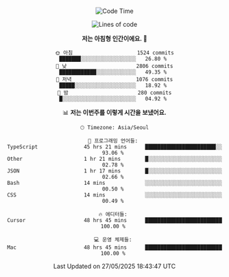 <div align="center">

<br />

 <!--START_SECTION:waka-->
![Code Time](http://img.shields.io/badge/Code%20Time-4%2C684%20hrs%2045%20mins-blue)

![Lines of code](https://img.shields.io/badge/%EC%A0%80%EB%8A%94%20%EC%97%AC%ED%83%9C%EA%B9%8C%EC%A7%80%20-3.4%20million%20%EC%A4%84%EC%9D%98%20%EC%BD%94%EB%93%9C%EB%A5%BC%20%EC%9E%91%EC%84%B1%ED%96%88%EC%96%B4%EC%9A%94.-blue)

**저는 아침형 인간이에요. 🐤** 

```text
🌞 아침                     1524 commits        ███████░░░░░░░░░░░░░░░░░░   26.80 % 
🌆 낮　                     2806 commits        ████████████░░░░░░░░░░░░░   49.35 % 
🌃 저녁                     1076 commits        █████░░░░░░░░░░░░░░░░░░░░   18.92 % 
🌙 밤　                     280 commits         █░░░░░░░░░░░░░░░░░░░░░░░░   04.92 % 
```


📊 **저는 이번주를 이렇게 시간을 보냈어요.** 

```text
🕑︎ Timezone: Asia/Seoul

💬 프로그래밍 언어들: 
TypeScript               45 hrs 21 mins      ███████████████████████░░   93.06 % 
Other                    1 hr 21 mins        █░░░░░░░░░░░░░░░░░░░░░░░░   02.78 % 
JSON                     1 hr 17 mins        █░░░░░░░░░░░░░░░░░░░░░░░░   02.66 % 
Bash                     14 mins             ░░░░░░░░░░░░░░░░░░░░░░░░░   00.50 % 
CSS                      14 mins             ░░░░░░░░░░░░░░░░░░░░░░░░░   00.49 % 

🔥 에디터들: 
Cursor                   48 hrs 45 mins      █████████████████████████   100.00 % 

💻 운영 체제들: 
Mac                      48 hrs 45 mins      █████████████████████████   100.00 % 
```


 Last Updated on 27/05/2025 18:43:47 UTC
<!--END_SECTION:waka-->

</div>

